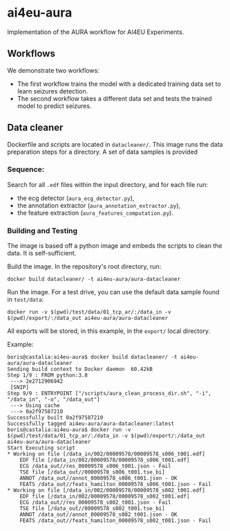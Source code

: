 # ai4eu-aura

Implementation of the AURA workflow for AI4EU Experiments.


## Workflows

We demonstrate two workflows: 
* The first workflow trains the model with a dedicated training data set to learn seizures detection.
* The second workflow takes a different data set and tests the trained model to predict seizures.



## Data cleaner

Dockerfile and scripts are located in `datacleaner/`. This image runs the data preparation steps for a directory.
A set of data samples is provided

### Sequence:

Search for all `.edf` files within the input directory, and for each file run:
  - the ecg detector (`aura_ecg_detector.py`),
  - the annotation extractor (`aura_annotation_extractor.py`),
  - the feature extraction (`aura_features_computation.py`).

### Building and Testing

The image is based off a python image and embeds the scripts to clean the data. It is self-sufficient.

Build the image. In the repository's root directory, run:

```
docker build datacleaner/ -t ai4eu-aura/aura-datacleaner
```

Run the image. For a test drive, you can use the default data sample found in `test/data`:

```
docker run -v $(pwd)/test/data/01_tcp_ar/:/data_in -v $(pwd)/export/:/data_out ai4eu-aura/aura-datacleaner
```

All exports will be stored, in this example, in the `export/` local directory.

Example:

```
boris@castalia:ai4eu-aura$ docker build datacleaner/ -t ai4eu-aura/aura-datacleaner
Sending build context to Docker daemon  60.42kB
Step 1/9 : FROM python:3.8
 ---> 2e2712906942
 [SNIP]
Step 9/9 : ENTRYPOINT ["/scripts/aura_clean_process_dir.sh", "-i", "/data_in", "-o", "/data_out"]
 ---> Using cache
 ---> 0a2f97587210
Successfully built 0a2f97587210
Successfully tagged ai4eu-aura/aura-datacleaner:latest
boris@castalia:ai4eu-aura$ docker run -v $(pwd)/test/data/01_tcp_ar/:/data_in -v $(pwd)/export/:/data_out ai4eu-aura/aura-datacleaner
Start Executing script
* Working on file [/data_in/002/00009578/00009578_s006_t001.edf]
    EDF file [/data_in/002/00009578/00009578_s006_t001.edf]
    ECG /data_out//res_00009578_s006_t001.json - Fail
    TSE file [/data_out//00009578_s006_t001.tse_bi]
    ANNOT /data_out//annot_00009578_s006_t001.json - OK
    FEATS /data_out//feats_hamilton_00009578_s006_t001.json - Fail
* Working on file [/data_in/002/00009578/00009578_s002_t001.edf]
    EDF file [/data_in/002/00009578/00009578_s002_t001.edf]
    ECG /data_out//res_00009578_s002_t001.json - Fail
    TSE file [/data_out//00009578_s002_t001.tse_bi]
    ANNOT /data_out//annot_00009578_s002_t001.json - OK
    FEATS /data_out//feats_hamilton_00009578_s002_t001.json - Fail
```
